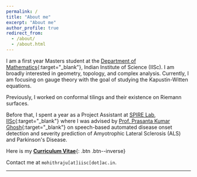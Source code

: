 ```yaml
---
permalink: /
title: "About me"
excerpt: "About me"
author_profile: true
redirect_from: 
  - /about/
  - /about.html
---
```


I am a first year Masters student at the [Department of Mathematics](https://cs.wisc.edu){:target="_blank"}, Indian Institute of Science (IISc). I am broadly interested in geometry, topology, and complex analysis. Currently, I am focusing on gauge theory with the goal of studying the Kapustin-Witten equations.

Previously, I worked on conformal tilings and their existence on Riemann surfaces.

Before that, I spent a year as a Project Assistant at [SPIRE Lab, IISc](https://spire.ee.iisc.ac.in/spire/){:target="_blank"} where I was advised by [Prof. Prasanta Kumar Ghosh](https://ee.iisc.ac.in/prasanta-kumar-ghosh/){:target="_blank"} on speech-based automated disease onset detection and severity prediction of Amyotrophic Lateral Sclerosis (ALS) and Parkinson's Disease.

Here is my [__Curriculum Vitae__](\files\deep-patel-cv.pdf){: .btn .btn--inverse}

Contact me at `mohithraju[at]iisc[dot]ac.in`.
<!--- I am also exploring the robustness properties of mammalian vision-inspired feedback mechanisms for deep neural networks. --->

----------------------------------------------------------------------------------------------------
